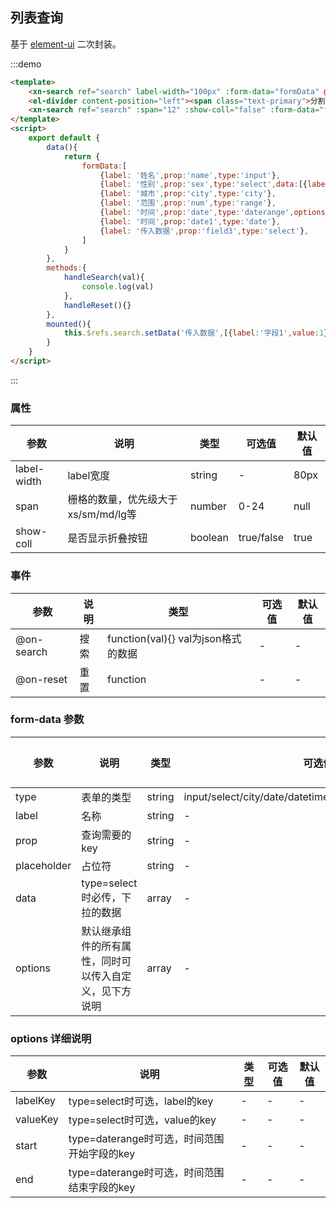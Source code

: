 ## 列表查询
基于 [element-ui](https://element.eleme.cn/#/zh-CN/component/input) 二次封装。

:::demo 
```html
<template>
    <xn-search ref="search" label-width="100px" :form-data="formData" @on-search="handleSearch" @on-reset="handleReset" />
    <el-divider content-position="left"><span class="text-primary">分割线</span></el-divider>
    <xn-search ref="search" :span="12" :show-coll="false" :form-data="formData" @on-search="onSearch"></xn-search>
</template>
<script>
    export default {
        data(){
            return {
                formData:[
                    {label: '姓名',prop:'name',type:'input'},
                    {label: '性别',prop:'sex',type:'select',data:[{label:'男',value:1},{label:'女',value:2}]},
                    {label: '城市',prop:'city',type:'city'},
                    {label: '范围',prop:'num',type:'range'},
                    {label: '时间',prop:'date',type:'daterange',options:{start:'stime',end:'etime'}},
                    {label: '时间',prop:'date1',type:'date'},
                    {label: '传入数据',prop:'field3',type:'select'},
                ]
            }
        },
        methods:{
            handleSearch(val){
                console.log(val)
            },
            handleReset(){}
        },
        mounted(){
            this.$refs.search.setData('传入数据',[{label:'字段1',value:1}])
        }
    }
</script>
```
:::

### 属性

| 参数        | 说明                                | 类型    | 可选值 | 默认值 |
| ----------- | ----------------------------------- | ------- | ------ | ------ |
| label-width | label宽度                           | string  | -      | 80px   |
| span        | 栅格的数量，优先级大于xs/sm/md/lg等 | number  | 0-24      | null   |
| show-coll   | 是否显示折叠按钮                    | boolean | true/false      | true   |

### 事件
| 参数       | 说明 | 类型                                | 可选值 | 默认值 |
| ---------- | ---- | ----------------------------------- | ------ | ------ |
| @on-search | 搜索 | function(val){} val为json格式的数据 | -      | -      |
| @on-reset  | 重置 | function                            | -      | -      |


### form-data 参数
| 参数        | 说明                                                   | 类型   | 可选值                                                  | 默认值 |
| ----------- | ------------------------------------------------------ | ------ | ------------------------------------------------------- | ------ |
| type        | 表单的类型                                             | string | input/select/city/date/datetime/daterange/datetimerange | -      |
| label       | 名称                                                   | string | -                                                       | -      |
| prop        | 查询需要的key                                          | string | -                                                       | -      |
| placeholder | 占位符                                                 | string | -                                                       | -      |
| data        | type=select时必传，下拉的数据                          | array  | -                                                       | -      |
| options     | 默认继承组件的所有属性，同时可以传入自定义，见下方说明 | array  | -                                                       | -      |


### options 详细说明
| 参数     | 说明                                        | 类型 | 可选值 | 默认值 |
| -------- | ------------------------------------------- | ---- | ------ | ------ |
| labelKey | type=select时可选，label的key               | -    | -      | -      |
| valueKey | type=select时可选，value的key               | -    | -      | -      |
| start    | type=daterange时可选，时间范围开始字段的key | -    | -      | -      |
| end      | type=daterange时可选，时间范围结束字段的key | -    | -      | -      |